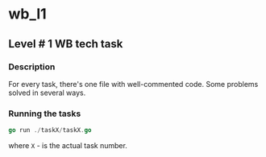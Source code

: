 # wb_l1
## Level # 1 WB tech task
### Description
For every task, there's one file with well-commented code.
Some problems solved in several ways.
### Running the tasks
```go
go run ./taskX/taskX.go
```
where `X` - is the actual task number.
